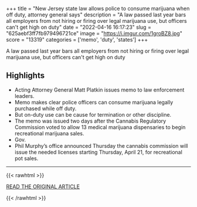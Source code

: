 +++
title = "New Jersey state law allows police to consume marijuana when off duty, attorney general says"
description = "A law passed last year bars all employers from not hiring or firing over legal marijuana use, but officers can't get high on duty"
date = "2022-04-16 16:17:23"
slug = "625aebf3ff7fb979496721ce"
image = "https://i.imgur.com/1groBZ8.jpg"
score = "13319"
categories = ['memo', 'duty', 'states']
+++

A law passed last year bars all employers from not hiring or firing over legal marijuana use, but officers can't get high on duty

## Highlights

- Acting Attorney General Matt Platkin issues memo to law enforcement leaders.
- Memo makes clear police officers can consume marijuana legally purchased while off duty.
- But on-duty use can be cause for termination or other discipline.
- The memo was issued two days after the Cannabis Regulatory Commission voted to allow 13 medical marijuana dispensaries to begin recreational marijuana sales.
- Gov.
- Phil Murphy’s office announced Thursday the cannabis commission will issue the needed licenses starting Thursday, April 21, for recreational pot sales.

---

{{< rawhtml >}}
  <p class="article-category">
    <a target="_blank" href="https://newjerseymonitor.com/briefs/state-law-allows-police-to-consume-marijuana-when-off-duty-attorney-general-says/">READ THE ORIGINAL ARTICLE</a>
  </p>
{{< /rawhtml >}}
